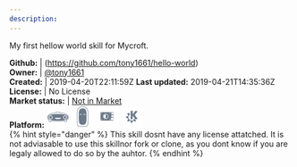 ```yaml
---
description: 
---
```

My first hellow world skill for Mycroft.

**Github:** | (https://github.com/tony1661/hello-world)  
**Owner:** | [@tony1661](https://github.com/tony1661)  
**Created:** | 2019-04-20T22:11:59Z  **Last updated:** 2019-04-21T14:35:36Z  
**License:** | No License  
**Market status:** | [Not in Market](https://market.mycroft.ai/skill/)  
**Platform:**   ![](.gitbook/assets/mark-1-icon.png)  ![](.gitbook/assets/mark-2-icon.png)  ![](.gitbook/assets/picroft-icon.png)  ![](.gitbook/assets/kde.png)   
{% hint style="danger" %}
This skill dosnt have any license attatched. It is not adviasable to use this skillnor fork or clone, as you dont know if you are legaly allowed to do so by the auhtor.
{% endhint %}
